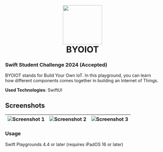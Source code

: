 <h1 align='center'>
  <img src="https://github.com/osshiya/BYOIOT/assets/64403759/6a0e8210-3232-4edf-ab88-5c44b56d74db" width="128" height="128" />
  <br/>
  BYOIOT
</h1>

### Swift Student Challenge 2024 **(Accepted)**

BYOIOT stands for Build Your Own IoT. In this playground, you can learn how different components comes together in building an Internet of Things.

**Used Technologies**: SwiftUI

## Screenshots

| ![Screenshot 1](https://github.com/osshiya/BYOIOT/assets/64403759/7c463e9d-7bc3-4c46-b895-186e2d15600c) | ![Screenshot 2](https://github.com/osshiya/BYOIOT/assets/64403759/a4c2bf72-d02a-4952-af02-cd8a054c1580) | ![Screenshot 3](https://github.com/osshiya/BYOIOT/assets/64403759/2f26287a-2a57-4e47-8185-d980c89ca6fa) |
--- | --- | ---

### Usage

Swift Playgrounds 4.4 or later (requires iPadOS 16 or later)

